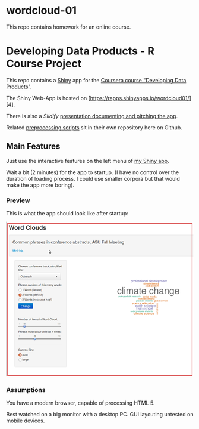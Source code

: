 # wordcloud-01

This repo contains homework for an online course.

# Developing Data Products - R Course Project

This repo contains a [Shiny][5] app for the [Coursera course "Developing Data Products"][1].

The Shiny Web-App is hosted on [https://rapps.shinyapps.io/wordcloud01/][4].

There is also a _Slidify_ [presentation documenting and pitching the app][3].

Related [preprocessing scripts](https://github.com/knbknb/R_text_mining) sit in their own repository here on Github.

## Main Features

Just use the interactive features on the left menu of [my Shiny app](https://rapps.shinyapps.io/wordcloud01/).

Wait a bit (2 minutes) for the app to startup. (I have no control over the duration of loading process. I could use smaller corpora but that would make the app more boring).

### Preview

This is what the app should look like after startup:

![preview of shinyapp](img/Selection_279-wordclouds01.png)

### Assumptions

You have a modern browser, capable of processing HTML 5.

Best watched on a big monitor with a desktop PC. GUI layouting untested on mobile devices.

[1]: http://datasciencespecialization.github.io/ddp/
[2]: http://rpubs.com/thoughtfulbloke/25103
[3]: https://github.com/knbknb/wordcloud-01-pitch
[4]: https://rapps.shinyapps.io/wordcloud01/
[5]: http://shiny.rstudio.com/
